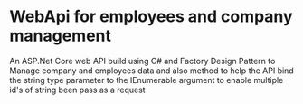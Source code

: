 # WebApi for employees and company management
An ASP.Net  Core web API build using C# and Factory Design Pattern to Manage company and employees data
and also method to help the API bind the string type parameter to the IEnumerable<string> argument to enable multiple id's of string been
pass as a request
